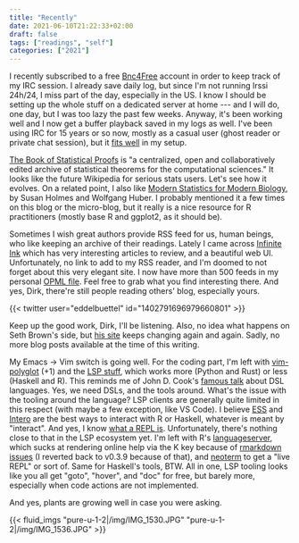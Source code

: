 ```yaml
---
title: "Recently"
date: 2021-06-10T21:22:33+02:00
draft: false
tags: ["readings", "self"]
categories: ["2021"]
---
```


I recently subscribed to a free [Bnc4Free](https://bnc4free.com/) account in order to keep track of my IRC session. I already save daily log, but since I'm not running Irssi 24h/24, I miss part of the day, especially in the US. I know I should be setting up the whole stuff on a dedicated server at home --- and I will do, one day, but I was too lazy the past few weeks. Anyway, it's been working well and I now get a buffer playback saved in my logs as well. I've been using IRC for 15 years or so now, mostly as a casual user (ghost reader or private chat session), but it [fits well](/micro/2021-06-09-08-51-48/) in my setup.

[The Book of Statistical Proofs](https://statproofbook.github.io/) is "a centralized, open and collaboratively edited archive of statistical theorems for the computational sciences." It looks like the future Wikipedia for serious stats users. Let's see how it evolves. On a related point, I also like [Modern Statistics for Modern Biology](https://web.stanford.edu/class/bios221/book/), by Susan Holmes and Wolfgang Huber. I probably mentioned it a few times on this blog or the micro-blog, but it really is a nice resource for R practitioners (mostly base R and ggplot2, as it should be).

Sometimes I wish great authors provide RSS feed for us, human beings, who like keeping an archive of their readings. Lately I came across [Infinite Ink](https://www.ii.com/) which has very interesting articles to review, and a beautiful web UI. Unfortunately, no link to add to my RSS reader, and I'm doomed to not forget about this very elegant site. I now have more than 500 feeds in my personal [OPML file](/files/chl.opml). Feel free to grab what you find interesting there. And yes, Dirk, there're still people reading others' blog, especially yours.

{{< twitter user="eddelbuettel" id="1402791696979660801" >}}

Keep up the good work, Dirk, I'll be listening. Also, no idea what happens on Seth Brown's side, but [his site](https://seth-brown.net/) keeps changing again and again. Sadly, no more blog posts available at the time of this writing.

My Emacs -> Vim switch is going well. For the coding part, I'm left with [vim-polyglot](https://github.com/sheerun/vim-polyglot) (+1) and the [LSP stuff](https://langserver.org/), which works more (Python and Rust) or less (Haskell and R). This reminds me of John D. Cook's [famous talk](https://channel9.msdn.com/Events/Lang-NEXT/Lang-NEXT-2012/Why-and-How-People-Use-R) about DSL languages. Yes, we need DSLs, and the tools around. What's the issue with the tooling around the language? LSP clients are generally quite limited in this respect (with maybe a few exception, like VS Code). I believe [ESS](https://ess.r-project.org/) and [Intero](https://chrisdone.github.io/intero/) are the best ways to interact with R or Haskell, whatever is meant by "interact". And yes, I know [what a REPL is](https://yyhh.org/blog/2021/03/how-much-can-a-clojure-developer-do-alone/). Unfortunately, there's nothing close to that in the LSP ecosystem yet. I'm left with R's [languageserver](https://github.com/REditorSupport/languageserver), which sucks at rendering online help via the K key because of [rmarkdown issues](https://github.com/REditorSupport/languageserver/commit/5f1d88e756baeefa93101ae3c713e543e4e6c386) (I reverted back to v0.3.9 because of that), and [neoterm](/post/vim-neoterm/) to get a "live REPL" or sort of. Same for Haskell's tools, BTW. All in one, LSP tooling looks like you all get "goto", "hover", and "doc" for free, but barely more, especially when code actions are not implemented.

And yes, plants are growing well in case you were asking.

{{< fluid_imgs
"pure-u-1-2|/img/IMG_1530.JPG"
"pure-u-1-2|/img/IMG_1536.JPG" >}}

